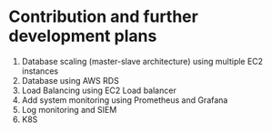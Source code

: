 # Contribution and further development plans

1. Database scaling (master-slave architecture) using multiple EC2 instances
2. Database using AWS RDS
3. Load Balancing using EC2 Load balancer
4. Add system monitoring using Prometheus and Grafana
5. Log monitoring and SIEM
6. K8S

